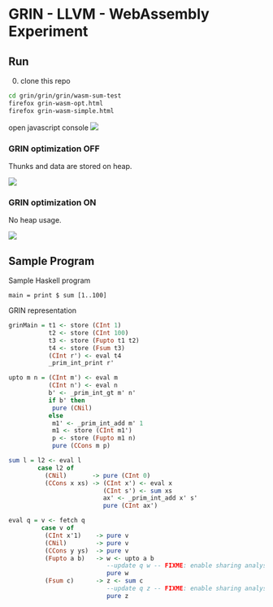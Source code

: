 # GRIN - LLVM - WebAssembly Experiment

## Run
0. clone this repo
```bash
cd grin/grin/grin/wasm-sum-test
firefox grin-wasm-opt.html
firefox grin-wasm-simple.html
```
open javascript console
![](https://raw.githubusercontent.com/grin-tech/grin/webassemby-experiment/grin/grin/wasm-sum-test/wasm-sum-simple-output.png)

### GRIN optimization OFF
Thunks and data are stored on heap.

![](https://raw.githubusercontent.com/grin-tech/grin/webassemby-experiment/grin/grin/wasm-sum-test/wasm-grin-simple.png)


### GRIN optimization ON

No heap usage.

![](https://raw.githubusercontent.com/grin-tech/grin/webassemby-experiment/grin/grin/wasm-sum-test/wasm-grin-opt.png)

## Sample Program
Sample Haskell program
```
main = print $ sum [1..100]
```

GRIN representation

```haskell
grinMain = t1 <- store (CInt 1)
           t2 <- store (CInt 100)
           t3 <- store (Fupto t1 t2)
           t4 <- store (Fsum t3)
           (CInt r') <- eval t4
           _prim_int_print r'

upto m n = (CInt m') <- eval m
           (CInt n') <- eval n
           b' <- _prim_int_gt m' n'
           if b' then
            pure (CNil)
           else
            m1' <- _prim_int_add m' 1
            m1 <- store (CInt m1')
            p <- store (Fupto m1 n)
            pure (CCons m p)

sum l = l2 <- eval l
        case l2 of
          (CNil)       -> pure (CInt 0)
          (CCons x xs) -> (CInt x') <- eval x
                          (CInt s') <- sum xs
                          ax' <- _prim_int_add x' s'
                          pure (CInt ax')

eval q = v <- fetch q
         case v of
          (CInt x'1)    -> pure v
          (CNil)        -> pure v
          (CCons y ys)  -> pure v
          (Fupto a b)   -> w <- upto a b
                           --update q w -- FIXME: enable sharing analysis
                           pure w
          (Fsum c)      -> z <- sum c
                           --update q z -- FIXME: enable sharing analysis
                           pure z
```
